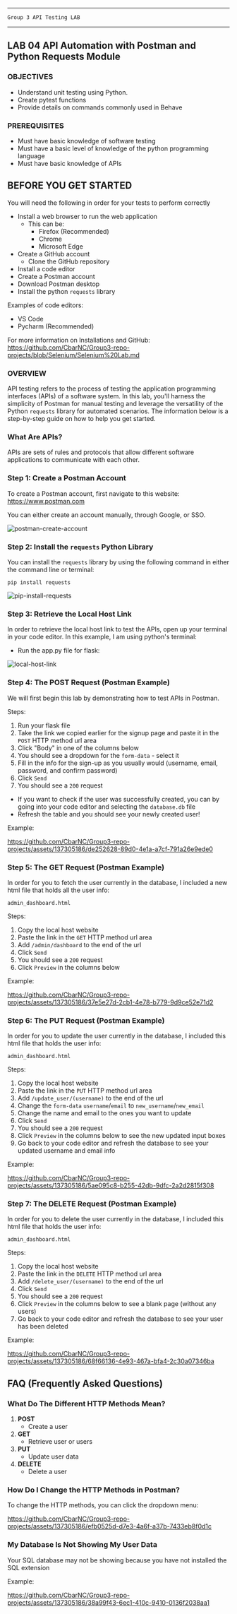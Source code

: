 _______________________________________________________________________

	Group 3	API Testing LAB	
_______________________________________________________________________


## LAB 04	API Automation with Postman and Python Requests Module

### OBJECTIVES
- Understand unit testing using Python.
- Create pytest functions
- Provide details on commands commonly used in Behave

### PREREQUISITES
- Must have basic knowledge of software testing
- Must have a basic level of knowledge of the python programming language
- Must have basic knowledge of APIs

## BEFORE YOU GET STARTED
You will need the following in order for your tests to perform correctly

- Install a web browser to run the web application
    - This can be:
        - Firefox (Recommended)
        - Chrome
        - Microsoft Edge
- Create a GitHub account
  - Clone the GitHub repository
- Install a code editor
- Create a Postman account
- Download Postman desktop
- Install the python `requests` library

Examples of code editors:
- VS Code
- Pycharm (Recommended)

For more information on Installations and GitHub: https://github.com/CbarNC/Group3-repo-projects/blob/Selenium/Selenium%20Lab.md

### OVERVIEW
API testing refers to the process of testing the application programming interfaces (APIs) of a software system. In this lab, you'll harness the simplicity of Postman for manual testing and leverage the versatility of the Python `requests` library for automated scenarios. The information below is a step-by-step guide on how to help you get started.

### What Are APIs?
APIs are sets of rules and protocols that allow different software applications to communicate with each other.

### Step 1: Create a Postman Account
To create a Postman account, first navigate to this website: https://www.postman.com

You can either create an account manually, through Google, or SSO.

![postman-create-account](https://github.com/CbarNC/Group3-repo-projects/blob/API-Testing/postman-create-account.gif?raw=true)

### Step 2: Install the `requests` Python Library
You can install the `requests` library by using the following command in either the command line or terminal:

`pip install requests`

![pip-install-requests](https://github.com/CbarNC/Group3-repo-projects/blob/API-Testing/pip-install-requests.gif?raw=true)

### Step 3: Retrieve the Local Host Link
In order to retrieve the local host link to test the APIs, open up your terminal in your code editor. In this example, I am using python's terminal:

- Run the app.py file for flask:

![local-host-link](https://github.com/CbarNC/Group3-repo-projects/blob/API-Testing/local-host-link-new.gif?raw=true)

### Step 4: The POST Request (Postman Example)
We will first begin this lab by demonstrating how to test APIs in Postman. 

Steps:
1. Run your flask file
2. Take the link we copied earlier for the signup page and paste it in the `POST` HTTP method url area
3. Click "Body" in one of the columns below
4. You should see a dropdown for the `form-data` - select it
5. Fill in the info for the sign-up as you usually would (username, email, password, and confirm password)
6. Click `Send`
7. You should see a `200` request

- If you want to check if the user was successfully created, you can by going into your code editor and selecting the `database.db` file
- Refresh the table and you should see your newly created user!

Example:

https://github.com/CbarNC/Group3-repo-projects/assets/137305186/de252628-89d0-4e1a-a7cf-791a26e9ede0




### Step 5: The GET Request (Postman Example)
In order for you to fetch the user currently in the database, I included a new html file that holds all the user info:

`admin_dashboard.html`

Steps:
1. Copy the local host website
2. Paste the link in the `GET` HTTP method url area
3. Add `/admin/dashboard` to the end of the url
4. Click `Send`
5. You should see a `200` request
6. Click `Preview` in the columns below

Example:


https://github.com/CbarNC/Group3-repo-projects/assets/137305186/37e5e27d-2cb1-4e78-b779-9d9ce52e71d2



### Step 6: The PUT Request (Postman Example)
In order for you to update the user currently in the database, I included this html file that holds the user info:

`admin_dashboard.html`

Steps:
1. Copy the local host website
2. Paste the link in the `PUT` HTTP method url area
3. Add `/update_user/(username)` to the end of the url
4. Change the `form-data` `username`/`email` to `new_username`/`new_email`
5. Change the name and email to the ones you want to update
6. Click `Send`
7. You should see a `200` request
8. Click `Preview` in the columns below to see the new updated input boxes
9. Go back to your code editor and refresh the database to see your updated username and email info

Example:


https://github.com/CbarNC/Group3-repo-projects/assets/137305186/5ae095c8-b255-42db-9dfc-2a2d2815f308



### Step 7: The DELETE Request (Postman Example)
In order for you to delete the user currently in the database, I included this html file that holds the user info:

`admin_dashboard.html`

Steps:
1. Copy the local host website
2. Paste the link in the `DELETE` HTTP method url area
3. Add `/delete_user/(username)` to the end of the url
4. Click `Send`
5. You should see a `200` request
6. Click `Preview` in the columns below to see a blank page (without any users)
7. Go back to your code editor and refresh the database to see your user has been deleted

Example:


https://github.com/CbarNC/Group3-repo-projects/assets/137305186/68f66136-4e93-467a-bfa4-2c30a07346ba



## FAQ (Frequently Asked Questions)
 <a id="faq"></a>

### What Do The Different HTTP Methods Mean?

1. **POST**
   - Create a user
2. **GET**
   - Retrieve user or users
3. **PUT**
   - Update user data
4. **DELETE**
   - Delete a user

### How Do I Change the HTTP Methods in Postman?
To change the HTTP methods, you can click the dropdown menu:


https://github.com/CbarNC/Group3-repo-projects/assets/137305186/efb0525d-d7e3-4a6f-a37b-7433eb8f0d1c



### My Database Is Not Showing My User Data
Your SQL database may not be showing because you have not installed the SQL extension

Example:


https://github.com/CbarNC/Group3-repo-projects/assets/137305186/38a99f43-6ec1-410c-9410-0136f2038aa1

